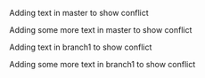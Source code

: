 Adding text in master to show conflict

Adding some more text in master to show conflict


Adding text in branch1 to show conflict

Adding some more text in branch1 to show conflict
